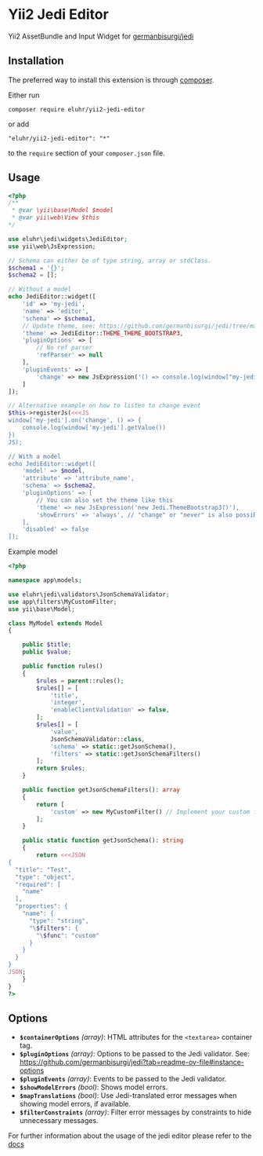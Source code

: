 Yii2 Jedi Editor
================
Yii2 AssetBundle and Input Widget for [germanbisurgi/jedi](https://github.com/germanbisurgi/jedi)

Installation
------------

The preferred way to install this extension is through [composer](https://getcomposer.org/download/).

Either run

```
composer require eluhr/yii2-jedi-editor
```

or add

```
"eluhr/yii2-jedi-editor": "*"
```

to the `require` section of your `composer.json` file.


Usage
-----

```php
<?php
/**
 * @var \yii\base\Model $model
 * @var yii\web\View $this
*/

use eluhr\jedi\widgets\JediEditor;
use yii\web\JsExpression;

// Schema can either be of type string, array or stdClass.
$schema1 = '{}';
$schema2 = [];

// Without a model
echo JediEditor::widget([
    'id' => 'my-jedi',
    'name' => 'editor',
    'schema' => $schema1,
    // Update theme, see: https://github.com/germanbisurgi/jedi/tree/main?tab=readme-ov-file#theme
    'theme' => JediEditor::THEME_THEME_BOOTSTRAP3,
    'pluginOptions' => [
        // No ref parser
        'refParser' => null
    ],
    'pluginEvents' => [
        'change' => new JsExpression('() => console.log(window["my-jedi"].getValue())'),
    ]
]);

// Alternative example on how to listen to change event
$this->registerJs(<<<JS
window['my-jedi'].on('change', () => {
    console.log(window['my-jedi'].getValue())
})
JS);

// With a model
echo JediEditor::widget([
    'model' => $model,
    'attribute' => 'attribute_name',
    'schema' => $schema2,
    'pluginOptions' => [
        // You can also set the theme like this
        'theme' => new JsExpression('new Jedi.ThemeBootstrap3()'),
        'showErrors' => 'always', // "change" or "never" is also possible
    ],
    'disabled' => false
]);
```

Example model
```php
<?php

namespace app\models;

use eluhr\jedi\validators\JsonSchemaValidator;
use app\filters\MyCustomFilter;
use yii\base\Model;

class MyModel extends Model
{

    public $title;
    public $value;

    public function rules()
    {
        $rules = parent::rules();
        $rules[] = [
            'title',
            'integer',
            'enableClientValidation' => false,
        ];
        $rules[] = [
            'value',
            JsonSchemaValidator::class,
            'schema' => static::getJsonSchema(),
            'filters' => static::getJsonSchemaFilters()
        ];
        return $rules;
    }

    public function getJsonSchemaFilters(): array
    {
        return [
            'custom' => new MyCustomFilter() // Implement your custom filter if needed. See: https://opis.io/json-schema/2.x/php-filter.html Filter must inherit from Opis\JsonSchema\Filter
        ];
    }

    public static function getJsonSchema(): string
    {
        return <<<JSON
{
  "title": "Test",
  "type": "object",
  "required": [
    "name"
  ],
  "properties": {
    "name": {
      "type": "string",
      "\$filters": {
        "\$func": "custom"
      }
    }
  }
}
JSON;
    }
}
?>
```

## Options

- **`$containerOptions`** *(array)*: HTML attributes for the `<textarea>` container tag.
- **`$pluginOptions`** *(array)*: Options to be passed to the Jedi validator. See: https://github.com/germanbisurgi/jedi?tab=readme-ov-file#instance-options
- **`$pluginEvents`** *(array)*: Events to be passed to the Jedi validator.
- **`$showModelErrors`** *(bool)*: Shows model errors.
- **`$mapTranslations`** *(bool)*: Use Jedi-translated error messages when showing model errors, if available.
- **`$filterConstraints`** *(array)*: Filter error messages by constraints to hide unnecessary messages.

For further information about the usage of the jedi editor please refer to the [docs](https://github.com/germanbisurgi/jedi)
